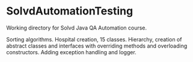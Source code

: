 # SolvdAutomationTesting

Working directory for Solvd Java QA Automation course.

Sorting algorithms.
Hospital creation, 15 classes.
Hierarchy, creation of abstract classes and interfaces with overriding methods and overloading constructors.
Adding exception handling and logger.
